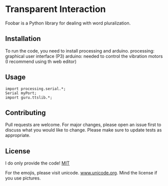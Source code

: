 # Transparent Interaction

Foobar is a Python library for dealing with word pluralization.

## Installation

To run the code, you need to install processing and arduino.
processing: graphical user interface (P3)
arduino: needed to control the vibration motors (I recommend using th web editor)


## Usage

```processing
import processing.serial.*;
Serial myPort;
import guru.ttslib.*;
```

## Contributing
Pull requests are welcome. For major changes, please open an issue first to discuss what you would like to change.
Please make sure to update tests as appropriate.

## License

I do only provide the code!
[MIT](https://choosealicense.com/licenses/mit/)

For the emojis, please visit unicode.
www.unicode.org. 
Mind the license if you use pictures.





